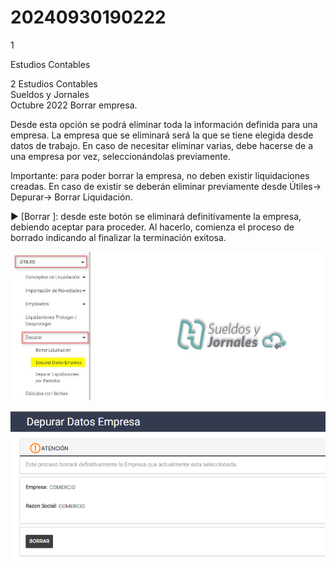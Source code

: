 # 20240930190222

 1 
 
Estudios Contables  


 
 
 
 2 Estudios Contables  
Sueldos y Jornales  
Octubre  2022 Borrar empresa.  
 
 
 
Desde esta opción se podrá eliminar toda la información definida para una empresa. La 
empresa que se eliminará será la que se tiene elegida desde datos de trabajo. En caso 
de necesitar eliminar varias, debe hacerse de a una empresa por vez, seleccionándolas 
previamente.  
 
Importante:  para poder borrar la empresa, no deben existir liquidaciones creadas. En 
caso de existir se deberán eliminar previamente desde Útiles→ Depurar→ Borrar 
Liquidación.  
 
 
 ► [Borrar ]: desde este botón se eliminará definitivamente la empresa, debiendo 
aceptar para proceder. Al hacerlo, comienza el proceso de borrado indicando al finalizar 
la terminación exitosa.  


![Image 1 from page 1](images/image_1_1.png)

![Image 2 from page 1](images/image_1_2.png)

